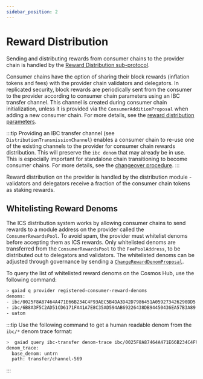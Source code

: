 ```yaml
---
sidebar_position: 2
---
```



# Reward Distribution

Sending and distributing rewards from consumer chains to the provider chain is handled by the [Reward Distribution sub-protocol](https://github.com/cosmos/ibc/blob/main/spec/app/ics-028-cross-chain-validation/overview_and_basic_concepts.md#reward-distribution).

Consumer chains have the option of sharing their block rewards (inflation tokens and fees) with the provider chain validators and delegators.
In replicated security, block rewards are periodically sent from the consumer to the provider according to consumer chain parameters using an IBC transfer channel. 
This channel is created during consumer chain initialization, unless it is provided via the `ConsumerAdditionProposal` when adding a new consumer chain. 
For more details, see the [reward distribution parameters](../introduction/params.md#reward-distribution-parameters). 

:::tip
Providing an IBC transfer channel (see `DistributionTransmissionChannel`) enables a consumer chain to re-use one of the existing channels to the provider for consumer chain rewards distribution. This will preserve the `ibc denom` that may already be in use. 
This is especially important for standalone chain transitioning to become consumer chains. 
For more details, see the [changeover procedure](../consumer-development/changeover-procedure.md).
:::

Reward distribution on the provider is handled by the distribution module - validators and delegators receive a fraction of the consumer chain tokens as staking rewards.

## Whitelisting Reward Denoms

The ICS distribution system works by allowing consumer chains to send rewards to a module address on the provider called the `ConsumerRewardsPool`.
To avoid spam, the provider must whitelist denoms before accepting them as ICS rewards. 
Only whitelisted denoms are transferred from the `ConsumerRewardsPool` to the `FeePoolAddress`, to be distributed out to delegators and validators.
The whitelisted denoms can be adjusted through governance by sending a [`ChangeRewardDenomProposal`](./proposals.md#changerewarddenomproposal). 

To query the list of whitelisted reward denoms on the Cosmos Hub, use the following command:
```bash
> gaiad q provider registered-consumer-reward-denoms
denoms:
- ibc/0025F8A87464A471E66B234C4F93AEC5B4DA3D42D7986451A059273426290DD5
- ibc/6B8A3F5C2AD51CD6171FA41A7E8C35AD594AB69226438DB94450436EA57B3A89
- uatom
```

:::tip
Use the following command to get a human readable denom from the `ibc/*` denom trace format:
```bash
>  gaiad query ibc-transfer denom-trace ibc/0025F8A87464A471E66B234C4F93AEC5B4DA3D42D7986451A059273426290DD5
denom_trace:
  base_denom: untrn
  path: transfer/channel-569
```
:::